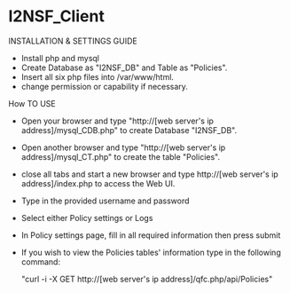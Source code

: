 # I2NSF_Client

INSTALLATION & SETTINGS GUIDE

  - Install php and mysql
  - Create Database as "I2NSF_DB" and Table as "Policies".
  - Insert all six php files into /var/www/html.
  - change permission or capability if necessary.

How TO USE
  - Open your browser and type "http://[web server's ip address]/mysql_CDB.php" to create Database "I2NSF_DB".
  - Open another browser and type "http://[web server's ip address]/mysql_CT.php" to create the table "Policies".
  - close all tabs and start a new browser and type http://[web server's ip address]/index.php to access the Web UI.
  - Type in the provided username and password
  - Select either Policy settings or Logs
  - In Policy settings page, fill in all required information then press submit
  - If you wish to view the Policies tables' information type in the following command:
     
    "curl -i -X GET http://[web server's ip address]/qfc.php/api/Policies"
